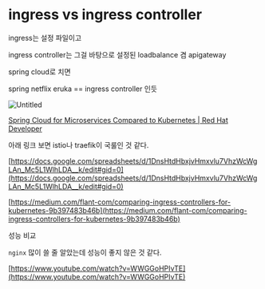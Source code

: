 # ingress vs ingress controller

ingress는 설정 파일이고

ingress controller는 그걸 바탕으로 설정된 loadbalance 겸 apigateway

spring cloud로 치면

spring netflix eruka == ingress controller 인듯

![Untitled](https://s3-us-west-2.amazonaws.com/secure.notion-static.com/6170dd0a-d45f-46d9-902a-4644d6b33f24/Untitled.png)

[Spring Cloud for Microservices Compared to Kubernetes | Red Hat Developer](https://developers.redhat.com/blog/2016/12/09/spring-cloud-for-microservices-compared-to-kubernetes)

아래 링크 보면 istio나 traefik이 국룰인 것 같다.

[https://docs.google.com/spreadsheets/d/1DnsHtdHbxjvHmxvlu7VhzWcWgLAn_Mc5L1WlhLDA__k/edit#gid=0](https://docs.google.com/spreadsheets/d/1DnsHtdHbxjvHmxvlu7VhzWcWgLAn_Mc5L1WlhLDA__k/edit#gid=0)

[https://medium.com/flant-com/comparing-ingress-controllers-for-kubernetes-9b397483b46b](https://medium.com/flant-com/comparing-ingress-controllers-for-kubernetes-9b397483b46b)

성능 비교

`nginx` 많이 쓸 줄 알았는데 성능이 좋지 않은 것 같다.

[https://www.youtube.com/watch?v=WWGGoHPIvTE](https://www.youtube.com/watch?v=WWGGoHPIvTE)